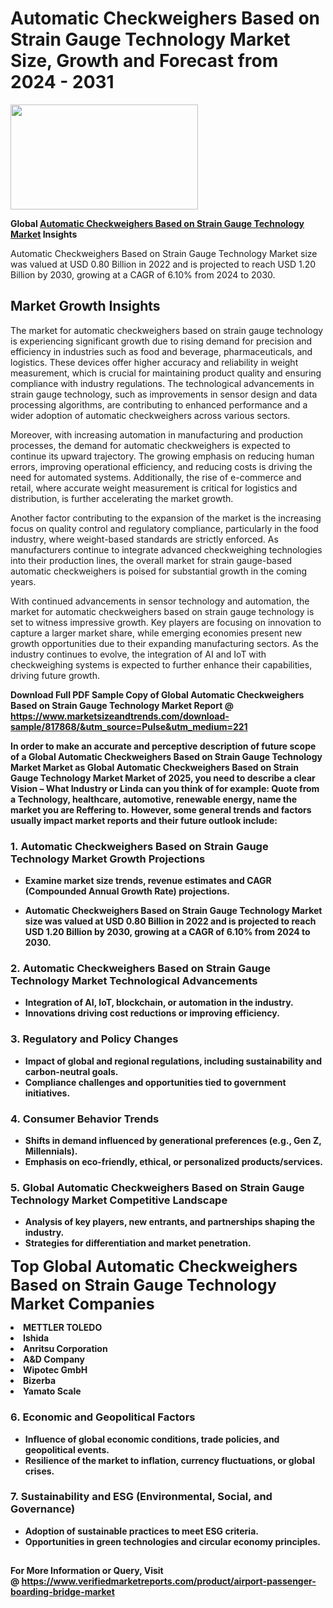 <H1>Automatic Checkweighers Based on Strain Gauge Technology Market Size, Growth and Forecast from 2024 - 2031</H1><img class="aligncenter size-medium wp-image-584254" src="https://thirdeyenews.in/wp-content/uploads/2024/09/Global-Market-Research-300x168.jpeg" alt="" width="300" height="168" /><p><strong>Global&nbsp;<a href="https://www.marketsizeandtrends.com/download-sample/817868/&amp;utm_source=Pulse&amp;utm_medium=221">Automatic Checkweighers Based on Strain Gauge Technology Market</a> Insights</strong></p><p>Automatic Checkweighers Based on Strain Gauge Technology Market size was valued at USD 0.80 Billion in 2022 and is projected to reach USD 1.20 Billion by 2030, growing at a CAGR of 6.10% from 2024 to 2030.</p><p><!DOCTYPE html> <html lang="en"> <head> <meta charset="UTF-8"> <meta name="viewport" content="width=device-width, initial-scale=1.0"> <title>Automatic Checkweighers Based on Strain Gauge Technology Market Growth Insights</title> </head> <body> <h2>Market Growth Insights</h2> <p>The market for automatic checkweighers based on strain gauge technology is experiencing significant growth due to rising demand for precision and efficiency in industries such as food and beverage, pharmaceuticals, and logistics. These devices offer higher accuracy and reliability in weight measurement, which is crucial for maintaining product quality and ensuring compliance with industry regulations. The technological advancements in strain gauge technology, such as improvements in sensor design and data processing algorithms, are contributing to enhanced performance and a wider adoption of automatic checkweighers across various sectors.</p> <p>Moreover, with increasing automation in manufacturing and production processes, the demand for automatic checkweighers is expected to continue its upward trajectory. The growing emphasis on reducing human errors, improving operational efficiency, and reducing costs is driving the need for automated systems. Additionally, the rise of e-commerce and retail, where accurate weight measurement is critical for logistics and distribution, is further accelerating the market growth.</p> <p>Another factor contributing to the expansion of the market is the increasing focus on quality control and regulatory compliance, particularly in the food industry, where weight-based standards are strictly enforced. As manufacturers continue to integrate advanced checkweighing technologies into their production lines, the overall market for strain gauge-based automatic checkweighers is poised for substantial growth in the coming years.</p> <p><strong></strong></p> <p>With continued advancements in sensor technology and automation, the market for automatic checkweighers based on strain gauge technology is set to witness impressive growth. Key players are focusing on innovation to capture a larger market share, while emerging economies present new growth opportunities due to their expanding manufacturing sectors. As the industry continues to evolve, the integration of AI and IoT with checkweighing systems is expected to further enhance their capabilities, driving future growth.</p> <p><strong></p><p><span class=""><strong>Download Full PDF Sample Copy of Global Automatic Checkweighers Based on Strain Gauge Technology Market Report</strong> @ <a href="https://www.marketsizeandtrends.com/download-sample/817868/&amp;utm_source=Pulse&amp;utm_medium=221" target="_blank">https://www.marketsizeandtrends.com/download-sample/817868/&amp;utm_source=Pulse&amp;utm_medium=221</a></span></p><p>In order to make an accurate and perceptive description of future scope of a Global&nbsp;Automatic Checkweighers Based on Strain Gauge Technology Market Market as Global&nbsp;Automatic Checkweighers Based on Strain Gauge Technology Market Market of 2025, you need to describe a clear Vision &ndash; What Industry or Linda can you think of for example: Quote from a Technology, healthcare, automotive, renewable energy, name the market you are Reffering to. However, some general trends and factors usually impact market reports and their future outlook include:</p><h3>1.&nbsp;<strong>Automatic Checkweighers Based on Strain Gauge Technology Market Growth Projections</strong></h3><ul><li>Examine market size trends, revenue estimates and CAGR (Compounded Annual Growth Rate) projections.</li><li><p>Automatic Checkweighers Based on Strain Gauge Technology Market size was valued at USD 0.80 Billion in 2022 and is projected to reach USD 1.20 Billion by 2030, growing at a CAGR of 6.10% from 2024 to 2030.</p></li></ul><h3>2.&nbsp;<strong>Automatic Checkweighers Based on Strain Gauge Technology Market Technological Advancements</strong></h3><ul><li>Integration of AI, IoT, blockchain, or automation in the industry.</li><li>Innovations driving cost reductions or improving efficiency.</li></ul><h3>3.&nbsp;<strong>Regulatory and Policy Changes</strong></h3><ul><li>Impact of global and regional regulations, including sustainability and carbon-neutral goals.</li><li>Compliance challenges and opportunities tied to government initiatives.</li></ul><h3>4.&nbsp;<strong>Consumer Behavior Trends</strong></h3><ul><li>Shifts in demand influenced by generational preferences (e.g., Gen Z, Millennials).</li><li>Emphasis on eco-friendly, ethical, or personalized products/services.</li></ul><h3>5.&nbsp;<strong>Global Automatic Checkweighers Based on Strain Gauge Technology Market Competitive Landscape</strong></h3><ul><li>Analysis of key players, new entrants, and partnerships shaping the industry.</li><li>Strategies for differentiation and market penetration.</li></ul><p data-pm-slice="1 1 []"><span style="color: inherit; font-family: inherit; font-size: 25px;">Top Global Automatic Checkweighers Based on Strain Gauge Technology Market Companies</span></p><div class="" data-test-id=""><p><li>METTLER TOLEDO</li><li> Ishida</li><li> Anritsu Corporation</li><li> A&D Company</li><li> Wipotec GmbH</li><li> Bizerba</li><li> Yamato Scale</li></p></div><h3>6.&nbsp;<strong>Economic and Geopolitical Factors</strong></h3><ul><li>Influence of global economic conditions, trade policies, and geopolitical events.</li><li>Resilience of the market to inflation, currency fluctuations, or global crises.</li></ul><h3>7.&nbsp;<strong>Sustainability and ESG (Environmental, Social, and Governance)</strong></h3><ul><li>Adoption of sustainable practices to meet ESG criteria.</li><li>Opportunities in green technologies and circular economy principles.</li></ul><h2><strong style="font-size: 14px;">For More Information or Query, Visit @&nbsp;</strong><a style="background-color: #ffffff; font-size: 14px;" href="https://www.marketsizeandtrends.com/report/automatic-checkweighers-based-on-strain-gauge-technology-market/" target="_blank">https://www.verifiedmarketreports.com/product/airport-passenger-boarding-bridge-market</a></h2>
